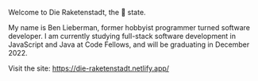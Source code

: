 Welcome to Die Raketenstadt, the 🚀 state.

My name is Ben Lieberman, former hobbyist programmer turned software developer. I am currently studying full-stack software development in JavaScript and Java at Code Fellows, and will be graduating in December 2022.

Visit the site: https://die-raketenstadt.netlify.app/


